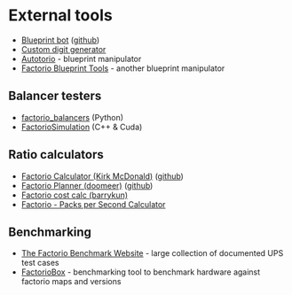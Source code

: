 # External tools

*   [Blueprint bot](https://top.gg/bot/310607046020169729)
    ([github](https://github.com/demodude4u/Factorio-FBSR))
*   [Custom digit generator](https://tij.men/factorio/blueprint-tools/custom-digits/)
*   [Autotorio](https://autotorio.com/) - blueprint manipulator
*   [Factorio Blueprint Tools](https://christoph-frick.github.io/factorio-blueprint-tools/) - another blueprint manipulator

## Balancer testers

*   [factorio_balancers](https://github.com/tzwaan/factorio_balancers) (Python)
*   [FactorioSimulation](https://github.com/d4rkc0d3r/FactorioSimulation/releases) (C++ & Cuda)

## Ratio calculators

*   [Factorio Calculator (Kirk McDonald)](https://kirkmcdonald.github.io/)
    ([github](https://github.com/KirkMcDonald/kirkmcdonald.github.io))
*   [Factorio Planner (doomeer)](https://doomeer.com/factorio/)
    ([github](https://github.com/doomeer/factorio))
*   [Factorio cost calc (barrykun)](http://barrykun.com/factorio/calc/)
*   [Factorio - Packs per Second Calculator](https://codepen.io/Tickthokk/full/NBbKPZ/)

## Benchmarking

*   [The Factorio Benchmark Website](https://mulark.github.io/) - large collection of documented UPS test cases
*   [FactorioBox](https://factoriobox.1au.us/) - benchmarking tool to benchmark hardware against factorio maps and versions
